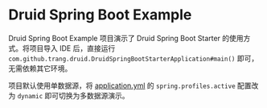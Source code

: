 # Druid Spring Boot Example

Druid Spring Boot Example 项目演示了 Druid Spring Boot Starter 的使用方式。将项目导入 IDE 后，直接运行 `com.github.trang.druid.DruidSpringBootStarterApplication#main()` 即可，无需依赖其它环境。

项目默认使用单数据源，将 [application.yml](https://github.com/drtrang/druid-spring-boot/blob/master/druid-spring-boot2-example/druid-spring-boot2-mybatis-example/src/main/resources/application.yml) 的 `spring.profiles.active` 配置改为 `dynamic` 即可切换为多数据源演示。